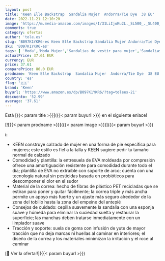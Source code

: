 ```yaml
---
layout: post
title: 'Keen Elle Backstrap  Sandalia Mujer  Andorra/Tie Dye  38 EU'
date: 2022-11-21 12:10:20
image: 'https://m.media-amazon.com/images/I/31LiIjoKu2L._SL500_._SL400_.jpg'
comments: true
category: ofertas
author: 'tole.es'
slug: 'B097K1YKR6-es Keen Elle Backstrap Sandalia Mujer Andorra/Tie Dye 38 EU'
sku: 'B097K1YKR6-es'
tags: [ 'Moda','Moda Mujer','Sandalias de vestir para mujer','Sandalias y palas de mujer','Zapatos para mujer','keen','sandalia','🇪🇸', ]
actualPrice: 37.61 EUR
currency: EUR
price: 37.61
comparePrice: 80.0 EUR
prodname: 'Keen Elle Backstrap  Sandalia Mujer  Andorra/Tie Dye  38 EU'
country: 'es'
flag: '🇪🇸'
brand: 'Keen'
buyurl: 'https://www.amazon.es/dp/B097K1YKR6/?tag=tolees-21'
descuento: '52.99'
average: '37.61'
---
```


Está [{{< param title >}}]({{< param buyurl >}}) en el siguiente enlace!

[![{{< param prodname >}}]({{< param image >}})]({{< param buyurl >}})

ℹ️:

- KEEN construye calzado de mujer en una forma de pie específica para mujeres; este estilo es fiel a la talla y KEEN sugiere pedir tu tamaño normal de calzado
- Comodidad y plantilla: la entresuela de EVA moldeada por compresión ofrece una amortiguación resistente para comodidad durante todo el día; plantilla de EVA no extraíble con soporte de arco; cuenta con una tecnología natural sin pesticidas basada en probióticos para descomponer el olor en el sudor
- Material de la correa: hecho de fibras de plástico PET recicladas que se estiran para poner y quitar fácilmente; la correa triple y más ancha permite un apoyo más fuerte y un ajuste más seguro alrededor de la zona del tobillo hasta la zona del empeine del antepié
- Consejos de cuidado: cepilla suavemente la sandalia con una esponja suave y húmeda para eliminar la suciedad suelta y restaurar la superficie; las manchas deben tratarse inmediatamente con un limpiador suave
- Tracción y soporte: suela de goma con infusión de yute de mayor tracción que no deja marcas ni huellas al caminar en interiores; el diseño de la correa y los materiales minimizan la irritación y el roce al caminar

[🛒 Ver la oferta!!]({{< param buyurl >}})
